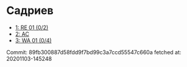 # Садриев
- [1: RE 01 (0/2)](1.md)
- [2: AC](2.md)
- [3: WA 01 (0/4)](3.md)

Commit: 89fb300887d58fdd9f7bd99c3a7ccd55547c660a
 fetched at: 20201103-145248
